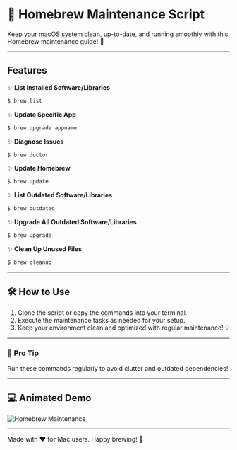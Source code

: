 # 🍺 Homebrew Maintenance Script

Keep your macOS system clean, up-to-date, and running smoothly with this Homebrew maintenance guide! 🚀  

---

## Features  

✨ **List Installed Software/Libraries**  
```bash
$ brew list
```

✨ **Update Specific App**  
```bash
$ brew upgrade appname
```

✨ **Diagnose Issues**  
```bash
$ brew doctor
```

✨ **Update Homebrew**  
```bash
$ brew update
```

✨ **List Outdated Software/Libraries**  
```bash
$ brew outdated
```

✨ **Upgrade All Outdated Software/Libraries**  
```bash
$ brew upgrade
```

✨ **Clean Up Unused Files**  
```bash
$ brew cleanup
```

---

## 🛠️ How to Use  

1. Clone the script or copy the commands into your terminal.  
2. Execute the maintenance tasks as needed for your setup.  
3. Keep your environment clean and optimized with regular maintenance! 💡  

---

### 🌟 Pro Tip  
Run these commands regularly to avoid clutter and outdated dependencies!  

---

## 💻 Animated Demo  

![Homebrew Maintenance](https://dummyimage.com/800x400/ddd/555&text=Animated+Homebrew+Demo)

---

Made with ❤️ for Mac users. Happy brewing! 🍺


